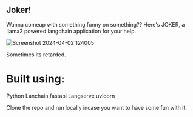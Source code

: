 ## Joker!

Wanna comeup with something funny on something?? Here's JOKER, a llama2 powered langchain application for your help. 

![Screenshot 2024-04-02 124005](https://github.com/Oswatik/JOKER/assets/100439173/f0ad7d22-8e7f-43fb-aa96-4d2b69e24773)

Sometimes its retarded.

# Built using:

Python
Lanchain
fastapi
Langserve
uvicorn

Clone the repo and run locally incase you want to have some fun with it.
